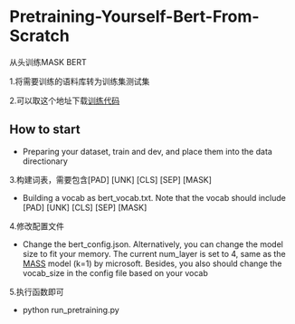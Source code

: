 # Pretraining-Yourself-Bert-From-Scratch
从头训练MASK BERT

1.将需要训练的语料库转为训练集测试集

2.可以取这个地址下载[训练代码](https://github.com/huggingface/pytorch-pretrained-BERT)  
## How to start
- Preparing your dataset, train and dev, and place them into the data directionary

3.构建词表，需要包含[PAD] [UNK] [CLS] [SEP] [MASK]
- Building a vocab as bert_vocab.txt. Note that the vocab should include [PAD] [UNK] [CLS] [SEP] [MASK]

4.修改配置文件
- Change the bert_config.json. Alternatively, you can change the model size to fit your memory.  The current num_layer is set to 4, same as the [MASS](https://github.com/microsoft/MASS) model (k=1) by microsoft.  Besides, you also should change the vocab_size in the config file based on your vocab

5.执行函数即可
- python run_pretraining.py
